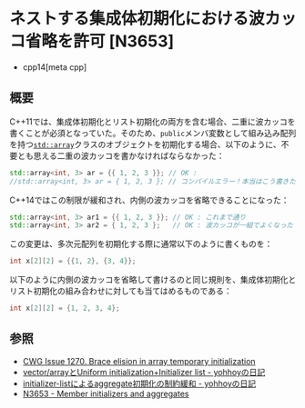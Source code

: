 # ネストする集成体初期化における波カッコ省略を許可 [N3653]
* cpp14[meta cpp]

## 概要
C++11では、集成体初期化とリスト初期化の両方を含む場合、二重に波カッコを書くことが必須となっていた。そのため、`public`メンバ変数として組み込み配列を持つ[`std::array`](/reference/array/array.md)クラスのオブジェクトを初期化する場合、以下のように、不要とも思える二重の波カッコを書かなければならなかった：

```cpp
std::array<int, 3> ar = {{ 1, 2, 3 }}; // OK : 
//std::array<int, 3> ar = { 1, 2, 3 }; // コンパイルエラー！本当はこう書きたい
```

C++14ではこの制限が緩和され、内側の波カッコを省略できることになった：

```cpp
std::array<int, 3> ar1 = {{ 1, 2, 3 }}; // OK : これまで通り
std::array<int, 3> ar2 = { 1, 2, 3 };   // OK : 波カッコが一組でよくなった
```


この変更は、多次元配列を初期化する際に通常以下のように書くものを：

```cpp
int x[2][2] = {{1, 2}, {3, 4}};
```

以下のように内側の波カッコを省略して書けるのと同じ規則を、集成体初期化とリスト初期化の組み合わせに対しても当てはめるものである：

```cpp
int x[2][2] = {1, 2, 3, 4};
```


## 参照
- [CWG Issue 1270. Brace elision in array temporary initialization](http://www.open-std.org/jtc1/sc22/wg21/docs/cwg_defects.html#1270)
- [vector/arrayとUniform initialization+Initializer list - yohhoyの日記](http://d.hatena.ne.jp/yohhoy/20120724/p1)
- [initializer-listによるaggregate初期化の制約緩和 - yohhoyの日記](http://d.hatena.ne.jp/yohhoy/20131116/p1)
- [N3653 - Member initializers and aggregates](http://www.open-std.org/jtc1/sc22/wg21/docs/papers/2013/n3653.html)

